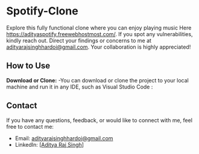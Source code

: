 # Spotify-Clone

Explore this fully functional clone where you can enjoy playing music  Here https://adityaspotify.freewebhostmost.com/.
If you spot any vulnerabilities, kindly reach out. Direct your findings or concerns to me at adityarajsinghhardoi@gmail.com. Your collaboration is highly appreciated!



## How to Use

**Download or Clone:**
   -You can download or clone the project to your local machine and run it in any IDE, such as Visual Studio Code :



## Contact

If you have any questions, feedback, or would like to connect with me, feel free to contact me:

- Email: adityarajsinghhardoi@gmail.com
- LinkedIn: [[Aditya Raj Singh](https://www.linkedin.com/in/aditya-raj-singh-a347221a3/)]
  
